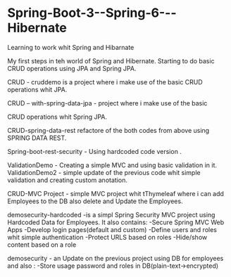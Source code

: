 # Spring-Boot-3--Spring-6---Hibernate
 Learning to work whit Spring and Hibarnate

My first steps in teh world of Spring and Hibernate.
Starting to do basic CRUD operations using JPA and Spring JPA.

CRUD - cruddemo is a project where i make use of the basic CRUD operations whit JPA.

CRUD – with-spring-data-jpa - project where i make use of the basic 

CRUD operations whit Spring JPA.

CRUD-spring-data-rest refactore of the both codes from above using SPRING DATA REST.

Spring-boot-rest-security - Using hardcoded code version .

ValidationDemo - Creating a simple MVC and using basic validation in it.
ValidationDemo2 - simple update of the previous code whit simple validation and creating custom anotation.

CRUD-MVC Project - simple MVC project whit tThymeleaf where i can add Employees to the DB also delete and Update the Employees.

demosecurity-hardcoded  -is a simpl Spring Security MVC project using Hardcoded Data for Employees.
It also contains:
-Secure Spring MVC Web Apps
-Develop login pages(default and custom)
-Define users and roles whit simple authentication
-Protect URLS based on roles
-Hide/show content based on a role

demosecurity - an Update on the previous project using DB for employees and also :
-Store usage password and roles in DB(plain-text->encrypted)

